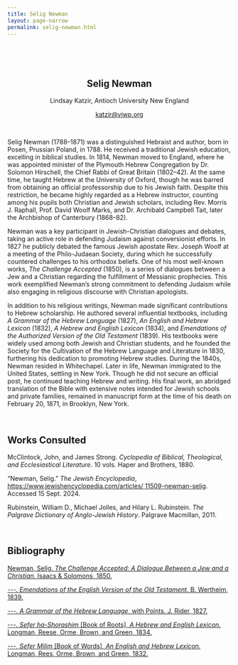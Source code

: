 ```yaml
---
title: Selig Newman
layout: page-narrow
permalink: selig-newman.html
---
```



&nbsp;

&nbsp;

<p align="center">

<h2 align=center>Selig Newman</h2>

<p align="center">Lindsay Katzir, Antioch University New England</p>

<p align="center"><a href="mailto:katzir@vjwp.org">katzir@vjwp.org</a></p>

</p>

&nbsp;

Selig Newman (1788–1871) was a distinguished Hebraist and author, born in Posen, Prussian Poland, in 1788. He received a traditional Jewish education, excelling in biblical studies. In 1814, Newman moved to England, where he was appointed minister of the Plymouth Hebrew Congregation by Dr. Solomon Hirschell, the Chief Rabbi of Great Britain (1802–42). At the same time, he taught Hebrew at the University of Oxford, though he was barred from obtaining an official professorship due to his Jewish faith. Despite this restriction, he became highly regarded as a Hebrew instructor, counting among his pupils both Christian and Jewish scholars, including Rev. Morris J. Raphall, Prof. David Woolf Marks, and Dr. Archibald Campbell Tait, later the Archbishop of Canterbury (1868–82).

Newman was a key participant in Jewish-Christian dialogues and debates, taking an active role in defending Judaism against conversionist efforts. In 1827 he publicly debated the famous Jewish apostate Rev. Joseph Woolf at a meeting of the Philo-Judaean Society, during which he successfully countered challenges to his orthodox beliefs. One of his most well-known works, *The Challenge Accepted* (1850), is a series of dialogues between a Jew and a Christian regarding the fulfillment of Messianic prophecies. This work exemplified Newman’s strong commitment to defending Judaism while also engaging in religious discourse with Christian apologists.

In addition to his religious writings, Newman made significant contributions to Hebrew scholarship. He authored several influential textbooks, including *A Grammar of the Hebrew Language* (1827), *An English and Hebrew Lexicon* (1832), *A Hebrew and English Lexicon* (1834), and *Emendations of the Authorized Version of the Old Testament* (1839). His textbooks were widely used among both Jewish and Christian students, and he founded the Society for the Cultivation of the Hebrew Language and Literature in 1830, furthering his dedication to promoting Hebrew studies. During the 1840s, Newman resided in Whitechapel. Later in life, Newman immigrated to the United States, settling in New York. Though he did not secure an official post, he continued teaching Hebrew and writing. His final work, an abridged translation of the Bible with extensive notes intended for Jewish schools and private families, remained in manuscript form at the time of his death on February 20, 1871, in Brooklyn, New York. 

&nbsp;
&nbsp;

## Works Consulted

McClintock, John, and James Strong. *Cyclopedia of Biblical, Theological, and Ecclesiastical Literature*. 10 vols. Haper and Brothers, 1880.

“Newman, Selig.” *The Jewish Encyclopedia*, [https://www.jewishencyclopedia.com/articles/
11509-newman-selig](https://www.jewishencyclopedia.com/articles/11509-newman-selig). Accessed 15 Sept. 2024.

Rubinstein, William D., Michael Jolles, and Hilary L. Rubinstein. *The Palgrave Dictionary of Anglo-Jewish History*. Palgrave Macmillan, 2011.

&nbsp;
&nbsp;

## Bibliography

[Newman, Selig. *The Challenge Accepted: A Dialogue Between a Jew and a Christian.* Isaacs & Solomons, 1850.](items/vjwp_144.html)

[---. *Emendations of the English Version of the Old Testament.* B. Wertheim, 1839.](items/vjwp_140.html)

[---. *A Grammar of the Hebrew Language*, with Points. J. Rider, 1827.](items/vjwp_142.html)

[---. *Sefer ha-Shorashim* [Book of Roots], *A Hebrew and English Lexicon.* Longman, Reese, Orme, Brown, and Green, 1834.](items/vjwp_141.html)

[---, *Sefer Milim* [Book of Words]*, An English and Hebrew Lexicon.* Longman, Rees, Orme, Brown, and Green, 1832.](items/vjwp_143.html)

&nbsp;
